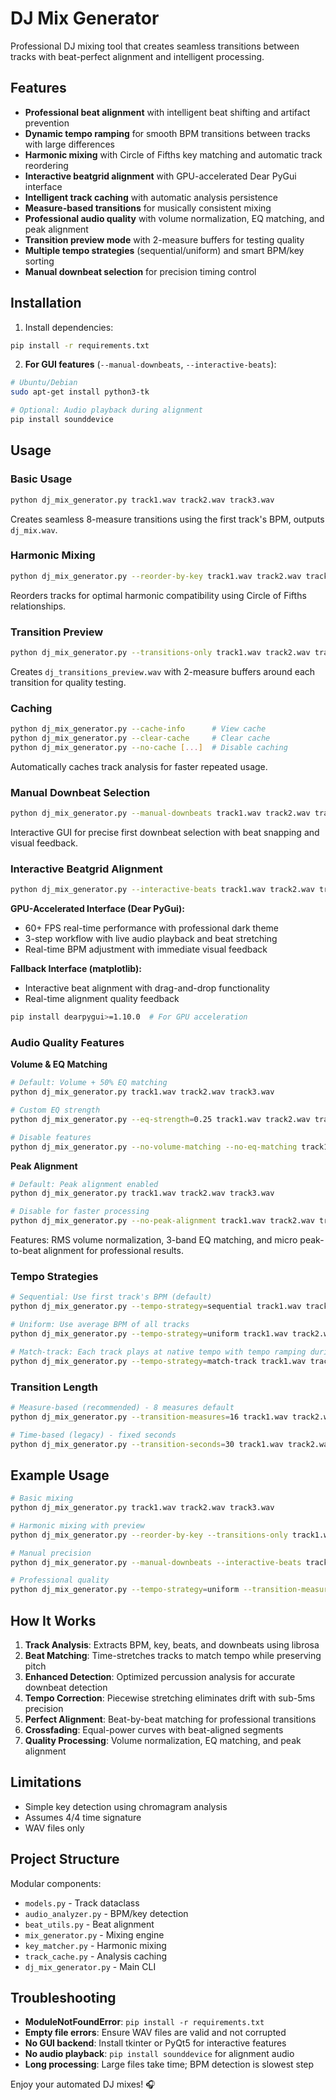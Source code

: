 # DJ Mix Generator

Professional DJ mixing tool that creates seamless transitions between tracks with beat-perfect alignment and intelligent processing.

## Features

- **Professional beat alignment** with intelligent beat shifting and artifact prevention
- **Dynamic tempo ramping** for smooth BPM transitions between tracks with large differences
- **Harmonic mixing** with Circle of Fifths key matching and automatic track reordering
- **Interactive beatgrid alignment** with GPU-accelerated Dear PyGui interface
- **Intelligent track caching** with automatic analysis persistence
- **Measure-based transitions** for musically consistent mixing
- **Professional audio quality** with volume normalization, EQ matching, and peak alignment
- **Transition preview mode** with 2-measure buffers for testing quality
- **Multiple tempo strategies** (sequential/uniform) and smart BPM/key sorting
- **Manual downbeat selection** for precision timing control

## Installation

1. Install dependencies:
```bash
pip install -r requirements.txt
```

2. **For GUI features** (`--manual-downbeats`, `--interactive-beats`):
```bash
# Ubuntu/Debian
sudo apt-get install python3-tk

# Optional: Audio playback during alignment
pip install sounddevice
```

## Usage

### Basic Usage

```bash
python dj_mix_generator.py track1.wav track2.wav track3.wav
```

Creates seamless 8-measure transitions using the first track's BPM, outputs `dj_mix.wav`.

### Harmonic Mixing

```bash
python dj_mix_generator.py --reorder-by-key track1.wav track2.wav track3.wav
```

Reorders tracks for optimal harmonic compatibility using Circle of Fifths relationships.

### Transition Preview

```bash
python dj_mix_generator.py --transitions-only track1.wav track2.wav track3.wav
```

Creates `dj_transitions_preview.wav` with 2-measure buffers around each transition for quality testing.

### Caching

```bash
python dj_mix_generator.py --cache-info      # View cache
python dj_mix_generator.py --clear-cache     # Clear cache
python dj_mix_generator.py --no-cache [...]  # Disable caching
```

Automatically caches track analysis for faster repeated usage.

### Manual Downbeat Selection

```bash
python dj_mix_generator.py --manual-downbeats track1.wav track2.wav track3.wav
```

Interactive GUI for precise first downbeat selection with beat snapping and visual feedback.

### Interactive Beatgrid Alignment

```bash
python dj_mix_generator.py --interactive-beats track1.wav track2.wav track3.wav
```

**GPU-Accelerated Interface (Dear PyGui):**
- 60+ FPS real-time performance with professional dark theme
- 3-step workflow with live audio playback and beat stretching
- Real-time BPM adjustment with immediate visual feedback

**Fallback Interface (matplotlib):**
- Interactive beat alignment with drag-and-drop functionality
- Real-time alignment quality feedback

```bash
pip install dearpygui>=1.10.0  # For GPU acceleration
```

### Audio Quality Features

**Volume & EQ Matching**
```bash
# Default: Volume + 50% EQ matching
python dj_mix_generator.py track1.wav track2.wav track3.wav

# Custom EQ strength
python dj_mix_generator.py --eq-strength=0.25 track1.wav track2.wav track3.wav

# Disable features
python dj_mix_generator.py --no-volume-matching --no-eq-matching track1.wav track2.wav track3.wav
```

**Peak Alignment**
```bash
# Default: Peak alignment enabled
python dj_mix_generator.py track1.wav track2.wav track3.wav

# Disable for faster processing
python dj_mix_generator.py --no-peak-alignment track1.wav track2.wav track3.wav
```

Features: RMS volume normalization, 3-band EQ matching, and micro peak-to-beat alignment for professional results.

### Tempo Strategies

```bash
# Sequential: Use first track's BPM (default)
python dj_mix_generator.py --tempo-strategy=sequential track1.wav track2.wav track3.wav

# Uniform: Use average BPM of all tracks
python dj_mix_generator.py --tempo-strategy=uniform track1.wav track2.wav track3.wav

# Match-track: Each track plays at native tempo with tempo ramping during transitions
python dj_mix_generator.py --tempo-strategy=match-track track1.wav track2.wav track3.wav
```

### Transition Length

```bash
# Measure-based (recommended) - 8 measures default
python dj_mix_generator.py --transition-measures=16 track1.wav track2.wav track3.wav

# Time-based (legacy) - fixed seconds
python dj_mix_generator.py --transition-seconds=30 track1.wav track2.wav track3.wav
```

## Example Usage

```bash
# Basic mixing
python dj_mix_generator.py track1.wav track2.wav track3.wav

# Harmonic mixing with preview
python dj_mix_generator.py --reorder-by-key --transitions-only track1.wav track2.wav track3.wav

# Manual precision
python dj_mix_generator.py --manual-downbeats --interactive-beats track1.wav track2.wav

# Professional quality
python dj_mix_generator.py --tempo-strategy=uniform --transition-measures=16 track1.wav track2.wav
```

## How It Works

1. **Track Analysis**: Extracts BPM, key, beats, and downbeats using librosa
2. **Beat Matching**: Time-stretches tracks to match tempo while preserving pitch
3. **Enhanced Detection**: Optimized percussion analysis for accurate downbeat detection
4. **Tempo Correction**: Piecewise stretching eliminates drift with sub-5ms precision
5. **Perfect Alignment**: Beat-by-beat matching for professional transitions
6. **Crossfading**: Equal-power curves with beat-aligned segments
7. **Quality Processing**: Volume normalization, EQ matching, and peak alignment

## Limitations

- Simple key detection using chromagram analysis
- Assumes 4/4 time signature
- WAV files only

## Project Structure

Modular components:
- `models.py` - Track dataclass
- `audio_analyzer.py` - BPM/key detection 
- `beat_utils.py` - Beat alignment
- `mix_generator.py` - Mixing engine
- `key_matcher.py` - Harmonic mixing
- `track_cache.py` - Analysis caching
- `dj_mix_generator.py` - Main CLI


## Troubleshooting

- **ModuleNotFoundError**: `pip install -r requirements.txt`
- **Empty file errors**: Ensure WAV files are valid and not corrupted
- **No GUI backend**: Install tkinter or PyQt5 for interactive features
- **No audio playback**: `pip install sounddevice` for alignment audio
- **Long processing**: Large files take time; BPM detection is slowest step

Enjoy your automated DJ mixes! 🎧